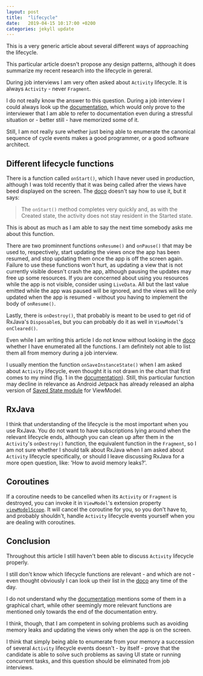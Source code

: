 ```yaml
---
layout: post
title:  "lifecycle"
date:   2019-04-15 10:17:00 +0200
categories: jekyll update
---
```


This is a very generic article about several different ways of approaching the lifecycle.

This particular article doesn't propose any design patterns, although it does summarize my recent research into the lifecycle in gereral.

During job interviews I am very often asked about `Activity` lifecycle. It is always `Activity` - never `Fragment`.

I do not really know the answer to this question. During a job interview I could always look up the [documentation][lifecycle-doco], which would only prove to the interviewer that I am able to refer to documentation even during a stressful situation or - better still - have memorized some of it.

Still, I am not really sure whether just being able to enumerate the canonical sequence of cycle events makes a good programmer, or a good software architect.

## Different lifecycle functions

There is a function called `onStart()`, which I have never used in production, although I was told recently that it was being called afrer the views have beed displayed on the screen. The [doco][lifecycle-doco] doesn't say how to use it, but it says:

> The `onStart()` method completes very quickly and, as with the Created state, the activity does not stay resident in the Started state.

This is about as much as I am able to say the next time somebody asks me about this function.

There are two prominnent functions `onResume()` and `onPause()` that may be used to, respectively, start updating the views once the app has been resumed, and stop updating them once the app is off the screen again. Failure to use these functions won't hurt, as updating a view that is not currently visible doesn't crash the app, although pausing the updates may free up some resources. If you are concerned about using you resources while the app is not visible, consider using `LiveData`. All but the last value emitted while the app was paused will be ignored, and the views will be only updated when the app is resumed - without you having to implement the body of `onResume()`.

Lastly, there is `onDestroy()`, that probably is meant to be used to get rid of RxJava's `Disposable`s, but you can probably do it as well in `ViewModel`'s `onCleared()`.

Even while I am writing this article I do not know without looking in the [doco][lifecycle-doco] whether I have enumerated all the functions. I am definitely not able to list them all from memory during a job interview.

I usually mention the function `onSaveInstanceState()` when I am asked about `Activity` lifecycle, even thought it is not drawn in the chart that first comes to my mind (fig. 1 in the [documentation][lifecycle-doco]). Still, this particular function may decline in relevance as Android Jetpack has already released an alpha version of [Saved State module][savedstate] for ViewModel.

## RxJava

I think that understanding of the lifecycle is the most important when you use RxJava. You do not want to have subscriptions lying around when the relevant lifecycle ends, although you can clean up after them in the `Activity`'s `onDestroy()` function, the equivalent function in the `Fragment`, so I am not sure whether I should talk about RxJava when I am asked about `Activity` lifecycle specifically, or should I leave discussing RxJava for a more open question, like: 'How to avoid memory leaks?'.

## Coroutines

If a coroutine needs to be cancelled when its `Activity` or `Fragment` is destroyed, you can invoke it in `ViewModel`'s extension property [`viewModelScope`][viewmodelscope]. It will cancel the coroutine for you, so you don't have to, and probably shouldn't, handle `Activity` lifecycle events yourself when you are dealing with coroutines.

## Conclusion

Throughout this article I still haven't been able to discuss `Activity` lifecycle properly.

I still don't know which lifecycle functions are relevant - and which are not - even thought obviously I can look up their list in the [doco][lifecycle-doco] any time of the day.

I do not understand why the [documentation][lifecycle-doco] mentions some of them in a graphical chart, while other seemingly more relevant functions are mentioned only towards the end of the documentation entry.

I think, though, that I am competent in solving problems such as avoiding memory leaks and updating the views only when the app is on the screen.

I think that simply being able to enumerate from your memory a succession of several `Activity` lifecycle events doesn't - by itself - prove that the candidate is able to solve such problems as saving UI state or running concurrent tasks, and this question should be eliminated from job interviews.

[lifecycle-doco]: https://developer.android.com/guide/components/activities/activity-lifecycle
[savedstate]: https://developer.android.com/topic/libraries/architecture/viewmodel-savedstate
[subject]: http://reactivex.io/documentation/subject.html
[viewmodelscope]: https://developer.android.com/reference/kotlin/androidx/lifecycle/package-summary#(androidx.lifecycle.ViewModel).viewModelScope:kotlinx.coroutines.CoroutineScope
